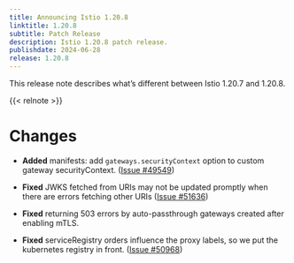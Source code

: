 ```yaml
---
title: Announcing Istio 1.20.8
linktitle: 1.20.8
subtitle: Patch Release
description: Istio 1.20.8 patch release.
publishdate: 2024-06-28
release: 1.20.8
---
```


This release note describes what’s different between Istio 1.20.7 and 1.20.8.

{{< relnote >}}

# Changes

- **Added** manifests: add `gateways.securityContext` option to custom gateway securityContext.
  ([Issue #49549](https://github.com/istio/istio/issues/49549))

- **Fixed** JWKS fetched from URIs may not be updated promptly when there are errors fetching other URIs
  ([Issue #51636](https://github.com/istio/istio/issues/51636))

- **Fixed** returning 503 errors by auto-passthrough gateways created after enabling mTLS.

- **Fixed** serviceRegistry orders influence the proxy labels, so we put the kubernetes registry in front.
  ([Issue #50968](https://github.com/istio/istio/issues/50968))
